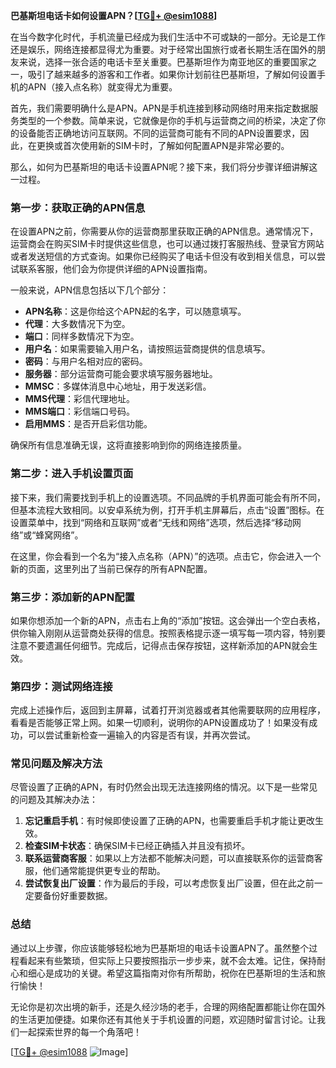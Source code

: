 **巴基斯坦电话卡如何设置APN？[[TG💪+ @esim1088](https://t.me/s/esim1088)]**

在当今数字化时代，手机流量已经成为我们生活中不可或缺的一部分。无论是工作还是娱乐，网络连接都显得尤为重要。对于经常出国旅行或者长期生活在国外的朋友来说，选择一张合适的电话卡至关重要。巴基斯坦作为南亚地区的重要国家之一，吸引了越来越多的游客和工作者。如果你计划前往巴基斯坦，了解如何设置手机的APN（接入点名称）就变得尤为重要。

首先，我们需要明确什么是APN。APN是手机连接到移动网络时用来指定数据服务类型的一个参数。简单来说，它就像是你的手机与运营商之间的桥梁，决定了你的设备能否正确地访问互联网。不同的运营商可能有不同的APN设置要求，因此，在更换或首次使用新的SIM卡时，了解如何配置APN是非常必要的。

那么，如何为巴基斯坦的电话卡设置APN呢？接下来，我们将分步骤详细讲解这一过程。

### **第一步：获取正确的APN信息**

在设置APN之前，你需要从你的运营商那里获取正确的APN信息。通常情况下，运营商会在购买SIM卡时提供这些信息，也可以通过拨打客服热线、登录官方网站或者发送短信的方式查询。如果你已经购买了电话卡但没有收到相关信息，可以尝试联系客服，他们会为你提供详细的APN设置指南。

一般来说，APN信息包括以下几个部分：

- **APN名称**：这是你给这个APN起的名字，可以随意填写。
- **代理**：大多数情况下为空。
- **端口**：同样多数情况下为空。
- **用户名**：如果需要输入用户名，请按照运营商提供的信息填写。
- **密码**：与用户名相对应的密码。
- **服务器**：部分运营商可能会要求填写服务器地址。
- **MMSC**：多媒体消息中心地址，用于发送彩信。
- **MMS代理**：彩信代理地址。
- **MMS端口**：彩信端口号码。
- **启用MMS**：是否开启彩信功能。

确保所有信息准确无误，这将直接影响到你的网络连接质量。

### **第二步：进入手机设置页面**

接下来，我们需要找到手机上的设置选项。不同品牌的手机界面可能会有所不同，但基本流程大致相同。以安卓系统为例，打开手机主屏幕后，点击“设置”图标。在设置菜单中，找到“网络和互联网”或者“无线和网络”选项，然后选择“移动网络”或“蜂窝网络”。

在这里，你会看到一个名为“接入点名称（APN）”的选项。点击它，你会进入一个新的页面，这里列出了当前已保存的所有APN配置。

### **第三步：添加新的APN配置**

如果你想添加一个新的APN，点击右上角的“添加”按钮。这会弹出一个空白表格，供你输入刚刚从运营商处获得的信息。按照表格提示逐一填写每一项内容，特别要注意不要遗漏任何细节。完成后，记得点击保存按钮，这样新添加的APN就会生效。

### **第四步：测试网络连接**

完成上述操作后，返回到主屏幕，试着打开浏览器或者其他需要联网的应用程序，看看是否能够正常上网。如果一切顺利，说明你的APN设置成功了！如果没有成功，可以尝试重新检查一遍输入的内容是否有误，并再次尝试。

### **常见问题及解决方法**

尽管设置了正确的APN，有时仍然会出现无法连接网络的情况。以下是一些常见的问题及其解决办法：

1. **忘记重启手机**：有时候即使设置了正确的APN，也需要重启手机才能让更改生效。
2. **检查SIM卡状态**：确保SIM卡已经正确插入并且没有损坏。
3. **联系运营商客服**：如果以上方法都不能解决问题，可以直接联系你的运营商客服，他们通常能提供更专业的帮助。
4. **尝试恢复出厂设置**：作为最后的手段，可以考虑恢复出厂设置，但在此之前一定要备份好重要数据。

### **总结**

通过以上步骤，你应该能够轻松地为巴基斯坦的电话卡设置APN了。虽然整个过程看起来有些繁琐，但实际上只要按照指示一步步来，就不会太难。记住，保持耐心和细心是成功的关键。希望这篇指南对你有所帮助，祝你在巴基斯坦的生活和旅行愉快！

无论你是初次出境的新手，还是久经沙场的老手，合理的网络配置都能让你在国外的生活更加便捷。如果你还有其他关于手机设置的问题，欢迎随时留言讨论。让我们一起探索世界的每一个角落吧！

[[TG💪+ @esim1088](https://t.me/s/esim1088) ![Image](https://i.postimg.cc/4NQfJmqS/Snipaste-2025-05-13-00-14-12.png)]